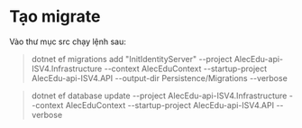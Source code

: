 # Tạo migrate

Vào thư mục src chạy lệnh sau:

> dotnet ef migrations add "InitIdentityServer" --project AlecEdu-api-ISV4.Infrastructure --context AlecEduContext --startup-project AlecEdu-api-ISV4.API --output-dir Persistence/Migrations --verbose

> dotnet ef database update --project AlecEdu-api-ISV4.Infrastructure --context AlecEduContext --startup-project AlecEdu-api-ISV4.API --verbose
